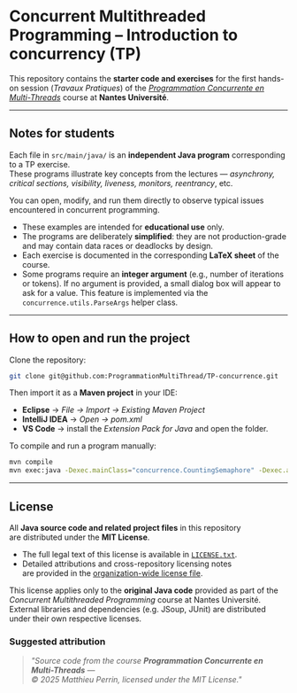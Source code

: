 # Concurrent Multithreaded Programming – Introduction to concurrency (TP)

This repository contains the **starter code and exercises** for the first hands-on session (*Travaux Pratiques*) of the *[Programmation Concurrente en Multi-Threads](https://github.com/ProgrammationMultiThread/)* course at **Nantes Université**.

---

## Notes for students

Each file in `src/main/java/` is an **independent Java program** corresponding to a TP exercise.  
These programs illustrate key concepts from the lectures — *asynchrony, critical sections, visibility, liveness, monitors, reentrancy*, etc.

You can open, modify, and run them directly to observe typical issues
encountered in concurrent programming.

- These examples are intended for **educational use** only.  
- The programs are deliberately **simplified**: they are not production-grade and may contain data races or deadlocks by design.  
- Each exercise is documented in the corresponding **LaTeX sheet** of the course.  
- Some programs require an **integer argument** (e.g., number of iterations or tokens). If no argument is provided, a small dialog box will appear to ask for a value. This feature is implemented via the `concurrence.utils.ParseArgs` helper class.

---

## How to open and run the project

Clone the repository:

```bash
git clone git@github.com:ProgrammationMultiThread/TP-concurrence.git
```

Then import it as a **Maven project** in your IDE:
- **Eclipse** → *File → Import → Existing Maven Project*  
- **IntelliJ IDEA** → *Open → pom.xml*  
- **VS Code** → install the *Extension Pack for Java* and open the folder.

To compile and run a program manually:
```bash
mvn compile
mvn exec:java -Dexec.mainClass="concurrence.CountingSemaphore" -Dexec.args="6"
```

---

## License

All **Java source code and related project files** in this repository  
are distributed under the **MIT License**.

- The full legal text of this license is available in [`LICENSE.txt`](LICENSE.txt).  
- Detailed attributions and cross-repository licensing notes  
  are provided in the [organization-wide license file](https://github.com/ProgrammationMultiThread/.github/blob/main/LICENSE.md).

This license applies only to the **original Java code** provided as part of the  
*Concurrent Multithreaded Programming* course at Nantes Université.  
External libraries and dependencies (e.g. JSoup, JUnit) are distributed  
under their own respective licenses.

### Suggested attribution

> *"Source code from the course **Programmation Concurrente en Multi-Threads** —  
> © 2025 Matthieu Perrin, licensed under the MIT License."*
